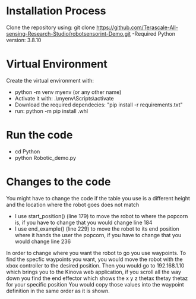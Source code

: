 # Installation Process

Clone the repository using: git clone https://github.com/Terascale-All-sensing-Research-Studio/robotsensorint-Demo.git
-Required Python version: 3.8.10

# Virtual Environment
Create the virtual environment with:
- python -m venv myenv (or any other name)
- Activate it with: .\myenv\Scripts\activate
- Download the required dependecies: "pip install -r requirements.txt"
- run: python -m pip install <whl relative fullpath name>.whl

# Run the code
- cd Python
- python Robotic_demo.py


# Changes to the code
You might have to change the code if the table you use is a different height and the location where the robot goes does not match

- I use start_position() (line 179) to move the robot to where the popcorn is, if you have to change that you would change line 184
- I use end_example() (line 229) to move the robot to its end position where it hands the user the popcorn, if you have to change that you would change line 236

In order to change where you want the robot to go you use waypoints. To find the specfic waypoints you want, you would move the robot with the xbox controller to the desired position.
Then you would go to 192.168.1.10 which brings you to the Kinova web application, if you scroll all the way down you find the end effector which shows the x y z thetax thetay thetaz for your specific position
You would copy those values into the waypoint definition in the same order as it is shown.




